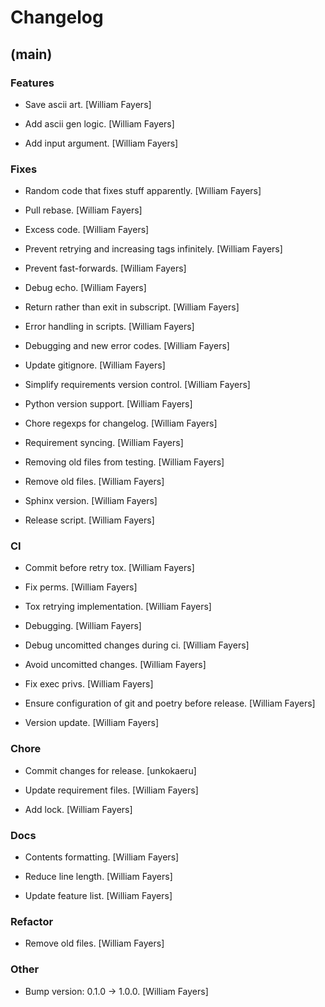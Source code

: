 # Changelog


## (main)

### Features

* Save ascii art. [William Fayers]

* Add ascii gen logic. [William Fayers]

* Add input argument. [William Fayers]

### Fixes

* Random code that fixes stuff apparently. [William Fayers]

* Pull rebase. [William Fayers]

* Excess code. [William Fayers]

* Prevent retrying and increasing tags infinitely. [William Fayers]

* Prevent fast-forwards. [William Fayers]

* Debug echo. [William Fayers]

* Return rather than exit in subscript. [William Fayers]

* Error handling in scripts. [William Fayers]

* Debugging and new error codes. [William Fayers]

* Update gitignore. [William Fayers]

* Simplify requirements version control. [William Fayers]

* Python version support. [William Fayers]

* Chore regexps for changelog. [William Fayers]

* Requirement syncing. [William Fayers]

* Removing old files from testing. [William Fayers]

* Remove old files. [William Fayers]

* Sphinx version. [William Fayers]

* Release script. [William Fayers]

### CI

* Commit before retry tox. [William Fayers]

* Fix perms. [William Fayers]

* Tox retrying implementation. [William Fayers]

* Debugging. [William Fayers]

* Debug uncomitted changes during ci. [William Fayers]

* Avoid uncomitted changes. [William Fayers]

* Fix exec privs. [William Fayers]

* Ensure configuration of git and poetry before release. [William Fayers]

* Version update. [William Fayers]

### Chore

* Commit changes for release. [unkokaeru]

* Update requirement files. [William Fayers]

* Add lock. [William Fayers]

### Docs

* Contents formatting. [William Fayers]

* Reduce line length. [William Fayers]

* Update feature list. [William Fayers]

### Refactor

* Remove old files. [William Fayers]

### Other

* Bump version: 0.1.0 -> 1.0.0. [William Fayers]


